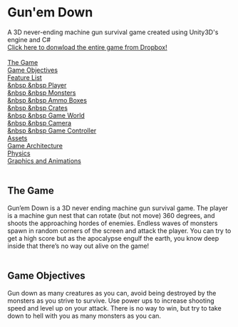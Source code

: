 # Gun'em Down
A 3D never-ending machine gun survival game created using Unity3D's engine and C#<br>
<a href="https://www.dropbox.com/sh/nrkd4lo5xq2ne5c/AAC7Ug149DK6lMnsTn9crcnMa?dl=0" target="_blank">Click here to donwload the entire game from Dropbox!</a>
<br><br>
<a href="#intro">The Game</a><br>
<a href="#objectives">Game Objectives</a><br>
<a href="#feature">Feature List</a><br>
<a href="#feature_player">&nbsp &nbsp Player</a><br>
<a href="#feature_monsters">&nbsp &nbsp Monsters</a><br>
<a href="#feature_ammo">&nbsp &nbsp Ammo Boxes</a><br>
<a href="#feature_crates">&nbsp &nbsp Crates</a><br>
<a href="#feature_world">&nbsp &nbsp Game World</a><br>
<a href="#feature_camera">&nbsp &nbsp Camera</a><br>
<a href="#feature_controller">&nbsp &nbsp Game Controller</a><br>
<a href="#assets">Assets</a><br>
<a href="#architecture">Game Architecture</a><br>
<a href="#physics">Physics</a><br>
<a href="#graphics">Graphics and Animations</a>
<br><br>
<h2 id="intro">The Game</h2>
Gun’em Down is a 3D never ending machine gun survival game. The player is
a machine gun nest that can rotate (but not move) 360 degrees, and shoots the approaching
hordes of enemies. Endless waves of monsters spawn in random corners of the screen and
attack the player. You can try to get a high score but as the apocalypse engulf the earth, you
know deep inside that there’s no way out alive on the game!
<br><br>
<h2 id="objectives">Game Objectives</h2>
Gun down as many creatures as you can, avoid being destroyed by the monsters as you strive
to survive. Use power ups to increase shooting speed and level up on your attack. There is no
way to win, but try to take down to hell with you as many monsters as you can.
